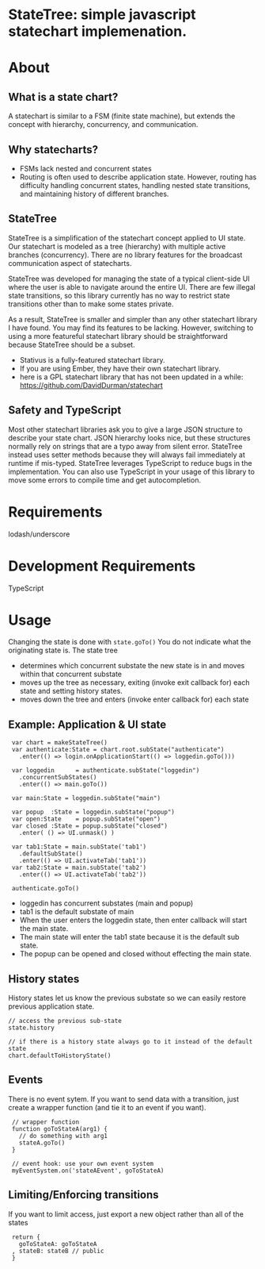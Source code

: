 # StateTree: simple javascript statechart implemenation.

# About


## What is a state chart?

A statechart is similar to a FSM (finite state machine), but extends the concept with hierarchy, concurrency, and communication.


## Why statecharts?

* FSMs lack nested and concurrent states
* Routing is often used to describe application state. However, routing has difficulty handling concurrent states, handling nested state transitions, and maintaining history of different branches.


## StateTree

StateTree is a simplification of the statechart concept applied to UI state.
Our statechart is modeled as a tree (hierarchy) with multiple active branches (concurrency).
There are no library features for the broadcast communication aspect of statecharts.

StateTree was developed for managing the state of a typical client-side UI where the user is able to navigate around the entire UI.
There are few illegal state transitions, so this library currently has no way to restrict state transitions other than to make some states private.

As a result, StateTree is smaller and simpler than any other statechart library I have found.
You may find its features to be lacking.
However, switching to using a more featureful statechart library should be straightforward because StateTree should be a subset.

* Stativus is a fully-featured statechart library.
* If you are using Ember, they have their own statechart library.
* here is a GPL statechart library that has not been updated in a while: https://github.com/DavidDurman/statechart


## Safety and TypeScript

Most other statechart libraries ask you to give a large JSON structure to describe your state chart.
JSON hierarchy looks nice, but these structures normally rely on strings that are a typo away from silent error.
StateTree instead uses setter methods because they will always fail immediately at runtime if mis-typed.
StateTree leverages TypeScript to reduce bugs in the implementation.
You can also use TypeScript in your usage of this library to move some errors to compile time and get autocompletion.


# Requirements

lodash/underscore


# Development Requirements

TypeScript


# Usage

Changing the state is done with `state.goTo()`
You do not indicate what the originating state is.
The state tree 
 * determines which concurrent substate the new state is in and moves within that concurrent substate
 * moves up the tree as necessary, exiting (invoke exit callback for) each state and setting history states.
 * moves down the tree and enters (invoke enter callback for) each state


## Example: Application & UI state

     var chart = makeStateTree()
     var authenticate:State = chart.root.subState("authenticate")
       .enter(() => login.onApplicationStart(() => loggedin.goTo()))

     var loggedin      = authenticate.subState("loggedin")
       .concurrentSubStates()
       .enter(() => main.goTo())

     var main:State = loggedin.subState("main")

     var popup  :State = loggedin.subState("popup")
     var open:State    = popup.subState("open")
     var closed :State = popup.subState("closed")
       .enter( () => UI.unmask() )

     var tab1:State = main.subState('tab1')
       .defaultSubState()
       .enter(() => UI.activateTab('tab1'))
     var tab2:State = main.subState('tab2')
       .enter(() => UI.activateTab('tab2'))

     authenticate.goTo()


* loggedin has concurrent substates (main and popup)
* tab1 is the default substate of main
* When the user enters the loggedin state, then enter callback will start the main state.
* The main state will enter the tab1 state because it is the default sub state.
* The popup can be opened and closed without effecting the main state.


## History states

History states let us know the previous substate so we can easily restore previous application state.

    // access the previous sub-state
    state.history

    // if there is a history state always go to it instead of the default state
    chart.defaultToHistoryState()


## Events

There is no event sytem.
If you want to send data with a transition, just create a wrapper function (and tie it to an event if you want).

     // wrapper function
     function goToStateA(arg1) {
       // do something with arg1
       stateA.goTo()
     } 

     // event hook: use your own event system
     myEventSystem.on('stateAEvent', goToStateA)


## Limiting/Enforcing transitions

If you want to limit access, just export a new object rather than all of the states

     return {
       goToStateA: goToStateA
     , stateB: stateB // public
     }
